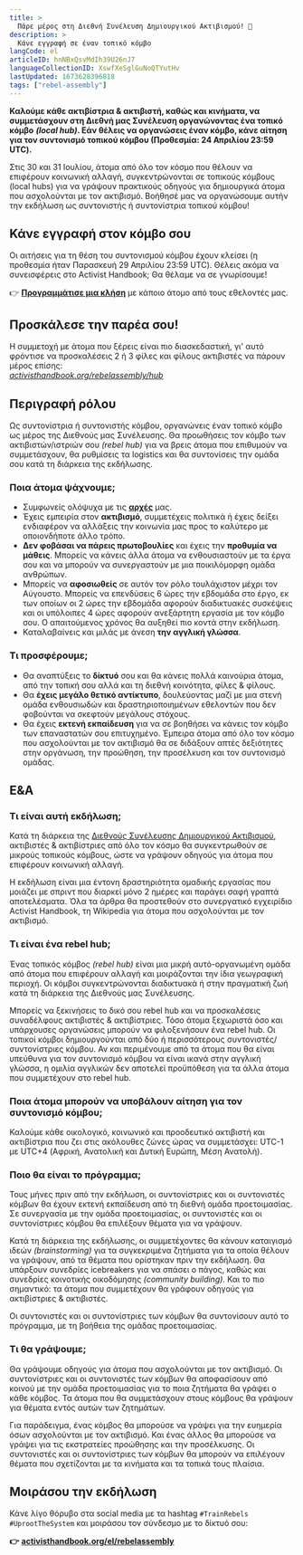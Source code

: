 ```yaml
---
title: >
  Πάρε μέρος στη Διεθνή Συνέλευση Δημιουργικού Ακτιβισμού! 🦋
description: >
  Κάνε εγγραφή σε έναν τοπικό κόμβο
langCode: el
articleID: hnNBxQsvMdIh39U26nJ7
languageCollectionID: XswfXeSglGuNoQTYutHv
lastUpdated: 1673628396818
tags: ["rebel-assembly"]
---
```


**Καλούμε κάθε ακτιβίστρια & ακτιβιστή, καθώς και κινήματα, να συμμετάσχουν στη Διεθνή μας Συνέλευση οργανώνοντας ένα τοπικό κόμβο** _**(local hub)**_**. Εάν θέλεις να οργανώσεις έναν κόμβο, κάνε αίτηση για τον συντονισμό τοπικού κόμβου (Προθεσμία: 24 Απριλίου 23:59 UTC).**

Στις 30 και 31 Ιουλίου, άτομα από όλο τον κόσμο που θέλουν να επιφέρουν κοινωνική αλλαγή, συγκεντρώνονται σε τοπικούς κόμβους (local hubs) για να γράψουν πρακτικούς οδηγούς για δημιουργικά άτομα που ασχολούνται με τον ακτιβισμό. Βοήθησέ μας να οργανώσουμε αυτήν την εκδήλωση ως συντονιστής ή συντονίστρια τοπικού κόμβου!

## **Κάνε εγγραφή στον κόμβο σου**

Οι αιτήσεις για τη θέση του συντονισμού κόμβου έχουν κλείσει (η προθεσμία ήταν Παρασκευή 29 Απριλίου 23:59 UTC). Θέλεις ακόμα να συνεισφέρεις στο Activist Handbook; Θα θέλαμε να σε γνωρίσουμε!

👉 [**Προγραμμάτισε μια κλήση**](https://calendly.com/activisthandbook/contribute) με κάποιο άτομο από τους εθελοντές μας.

## **Προσκάλεσε την παρέα σου!**

Η συμμετοχή με άτομα που ξέρεις είναι πιο διασκεδαστική, γι' αυτό φρόντισε να προσκαλέσεις 2 ή 3 φίλες και φίλους ακτιβιστές να πάρουν μέρος επίσης:  
[_activisthandbook.org/rebelassembly/hub_](/rebelassembly/hub)

<div></div>

## Περιγραφή ρόλου

Ως συντονίστρια ή συντονιστής κόμβου, οργανώνεις έναν τοπικό κόμβο ως μέρος της Διεθνούς μας Συνέλευσης. Θα προωθήσεις τον κόμβο των ακτιβιστών/ιστριών σου _(rebel hub)_ για να βρεις άτομα που επιθυμούν να συμμετάσχουν, θα ρυθμίσεις τα logistics και θα συντονίσεις την ομάδα σου κατά τη διάρκεια της εκδήλωσης.

### Ποια άτομα ψάχνουμε;

-   Συμφωνείς ολόψυχα με τις [**αρχές**](/el/about/principles) μας.
-   Έχεις εμπειρία στον **ακτιβισμό**, συμμετέχεις πολιτικά ή έχεις δείξει ενδιαφέρον να αλλάξεις την κοινωνία μας προς το καλύτερο με οποιονδήποτε άλλο τρόπο.
-   **Δεν φοβάσαι να πάρεις πρωτοβουλίες** και έχεις την **προθυμία να μάθεις**. Μπορείς να κάνεις άλλα άτομα να ενθουσιαστούν με τα έργα σου και να μπορούν να συνεργαστούν με μια ποικιλόμορφη ομάδα ανθρώπων.
-   Μπορείς να **αφοσιωθείς** σε αυτόν τον ρόλο τουλάχιστον μέχρι τον Αύγουστο. Μπορείς να επενδύσεις 6 ώρες την εβδομάδα στο έργο, εκ των οποίων οι 2 ώρες την εβδομάδα αφορούν διαδικτυακές συσκέψεις και οι υπόλοιπες 4 ώρες αφορούν ανεξάρτητη εργασία με τον κόμβο σου. Ο απαιτούμενος χρόνος θα αυξηθεί πιο κοντά στην εκδήλωση.
-   Καταλαβαίνεις και μιλάς με άνεση **την αγγλική γλώσσα**.

### Τι προσφέρουμε;

-   Θα αναπτύξεις το **δίκτυό** σου και θα κάνεις πολλά καινούρια άτομα, από την τοπική σου αλλά και τη διεθνή κοινότητα, φίλες & φίλους.
-   Θα **έχεις μεγάλο θετικό αντίκτυπο**, δουλεύοντας μαζί με μια στενή ομάδα ενθουσιωδών και δραστηριοποιημένων εθελοντών που δεν φοβούνται να σκεφτούν μεγάλους στόχους.
-   Θα έχεις **εκτενή εκπαίδευση** για να σε βοηθήσει να κάνεις τον κόμβο των επαναστατών σου επιτυχημένο. Έμπειρα άτομα από όλο τον κόσμο που ασχολούνται με τον ακτιβισμό θα σε διδάξουν απτές δεξιότητες στην οργάνωση, την προώθηση, την προσέλκυση και τον συντονισμό ομάδας.

## **Ε&Α**

### **Τι είναι αυτή εκδήλωση;**

Κατά τη διάρκεια της [Διεθνούς Συνέλευσης Δημιουργικού Ακτιβισμού](/el/rebelassembly), ακτιβιστές & ακτιβίστριες από όλο τον κόσμο θα συγκεντρωθούν σε μικρούς τοπικούς κόμβους, ώστε να γράψουν οδηγούς για άτομα που επιφέρουν κοινωνική αλλαγή.

Η εκδήλωση είναι μια έντονη δραστηριότητα ομαδικής εργασίας που μοιάζει με σπριντ που διαρκεί μόνο 2 ημέρες και παράγει σαφή γραπτά αποτελέσματα. Όλα τα άρθρα θα προστεθούν στο συνεργατικό εγχειρίδιο Activist Handbook, τη Wikipedia για άτομα που ασχολούνται με τον ακτιβισμό.

### **Τι είναι ένα rebel hub;**

Ένας τοπικός κόμβος _(rebel hub)_ είναι μια μικρή αυτό-οργανωμένη ομάδα από άτομα που επιφέρουν αλλαγή και μοιράζονται την ίδια γεωγραφική περιοχή. Οι κόμβοι συγκεντρώνονται διαδικτυακά ή στην πραγματική ζωή κατά τη διάρκεια της Διεθνούς μας Συνέλευσης.

Μπορείς να ξεκινήσεις το δικό σου rebel hub και να προσκαλέσεις συναδέλφους ακτιβιστές & ακτιβίστριες. Τόσο άτομα ξεχωριστά όσο και υπάρχουσες οργανώσεις μπορούν να φιλοξενήσουν ένα rebel hub. Οι τοπικοί κόμβοι δημιουργούνται από δύο ή περισσότερους συντονιστές/συντονίστριες κόμβου. Αν και περιμένουμε από τα άτομα που θα είναι υπεύθυνα για τον συντονισμό κόμβου να είναι ικανά στην αγγλική γλώσσα, η ομιλία αγγλικών δεν αποτελεί προϋπόθεση για τα άλλα άτομα που συμμετέχουν στο rebel hub.

### Ποια άτομα μπορούν να υποβάλουν αίτηση για τον συντονισμό κόμβου;

Καλούμε κάθε οικολογικό, κοινωνικό και προοδευτικό ακτιβιστή και ακτιβίστρια που ζει στις ακόλουθες ζώνες ώρας να συμμετάσχει: UTC-1 με UTC+4 (Αφρική, Ανατολική και Δυτική Ευρώπη, Μέση Ανατολή).

### Ποιο θα είναι το πρόγραμμα;

Τους μήνες πριν από την εκδήλωση, οι συντονίστριες και οι συντονιστές κόμβων θα έχουν εκτενή εκπαίδευση από τη διεθνή ομάδα προετοιμασίας. Σε συνεργασία με την ομάδα προετοιμασίας, οι συντονιστές και οι συντονίστριες κόμβου θα επιλέξουν θέματα για να γράψουν.

Κατά τη διάρκεια της εκδήλωσης, οι συμμετέχοντες θα κάνουν καταιγισμό ιδεών _(brainstorming)_ για τα συγκεκριμένα ζητήματα για τα οποία θέλουν να γράψουν, από τα θέματα που ορίστηκαν πριν την εκδήλωση. Θα υπάρξουν συνεδρίες icebreakers για να σπάσει ο πάγος, καθώς και συνεδρίες κοινοτικής οικοδόμησης _(community building)_. Και το πιο σημαντικό: τα άτομα που συμμετέχουν θα γράφουν οδηγούς για ακτιβίστριες & ακτιβιστές.

Οι συντονιστές και οι συντονίστριες των κόμβων θα συντονίσουν αυτό το πρόγραμμα, με τη βοήθεια της ομάδας προετοιμασίας.

### Τι θα γράψουμε;

Θα γράψουμε οδηγούς για άτομα που ασχολούνται με τον ακτιβισμό. Οι συντονίστριες και οι συντονιστές των κόμβων θα αποφασίσουν από κοινού με την ομάδα προετοιμασίας για το ποια ζητήματα θα γράψει ο κάθε κόμβος. Τα άτομα που θα συμμετάσχουν στους κόμβους θα γράψουν για θέματα εντός αυτών των ζητημάτων.

Για παράδειγμα, ένας κόμβος θα μπορούσε να γράψει για την ευημερία όσων ασχολούνται με τον ακτιβισμό. Και ένας άλλος θα μπορούσε να γράψει για τις εκστρατείες προώθησης και την προσέλκυσης. Οι συντονιστές και οι συντονίστριες των κόμβων θα μπορούν να επιλέγουν θέματα που σχετίζονται με τα κινήματα και τα τοπικά τους πλαίσια.

## **Μοιράσου την εκδήλωση**

Κάνε λίγο θόρυβο στα social media με τα hashtag `#TrainRebels` `#UprootTheSystem` και μοιράσου τον σύνδεσμο με το δίκτυό σου:

**👉** [**activisthandbook.org/el/rebelassembly**](/el/rebelassembly)

<div></div>